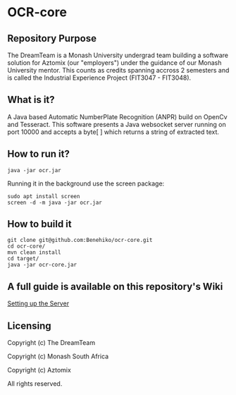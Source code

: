 # OCR-core 

## Repository Purpose

The DreamTeam is a Monash University undergrad team building a software solution for Aztomix (our "employers") under the guidance of our Monash University mentor. This counts as credits spanning accross 2 semesters and is called the Industrial Experience Project (FIT3047 - FIT3048). 

## What is it?

A Java based Automatic NumberPlate Recognition (ANPR) build on OpenCv and Tesseract. This software presents a Java websocket server running on port 10000 and accepts a byte[ ] which returns a string of extracted text. 

## How to run it?

    java -jar ocr.jar


Running it in the background use the screen package:

    sudo apt install screen
    screen -d -m java -jar ocr.jar


## How to build it

    git clone git@github.com:Benehiko/ocr-core.git
    cd ocr-core/
    mvn clean install
    cd target/
    java -jar ocr-core.jar


## A full guide is available on this repository's Wiki

[Setting up the Server](https://github.com/Benehiko/ocr-core/wiki/Setting-up-the-Server)


## Licensing

Copyright (c) The DreamTeam

Copyright (c) Monash South Africa

Copyright (c) Aztomix

All rights reserved.
